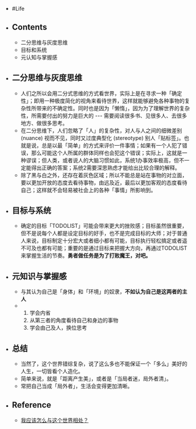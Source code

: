- #Life
- ## Contents
	- 二分思维与灰度思维
	- 目标和系统
	- 元认知与掌握感
- ## 二分思维与灰度思维
	- 人们之所以会用二分式思维的方式看世界，实际上是在寻求一种「确定性」；即用一种极度简化的视角来看待世界，这样就能够避免各种事物的复杂性所带来的不确定性。同时也是因为「懒惰」，因为为了理解世界的复杂性，所需要付出的努力是巨大的 --- 需要阅读很多书、见很多人、去很多地方、做很多思考。
	- 在二分思维下，人们忽略了「人」的复杂性，对人与人之间的细微差别 (nuance) 视而不见，同时又过度典型化 (stereotype) 别人「贴标签」。也就是说，总是以最「简单」的方式来评价一件事情；如果有一个人犯了错误，那么可能这个人所属的群体同样也会犯这个错误；实际上，这就是一种谬误；但人类，或者说人的大脑习惯如此，系统1办事效率极高，但不一定能得出正确的答案；系统2需要深思熟虑才能给出比较合理的解释。
	- 除了黑与白之外，还存在着灰色区域；所以不能总是站在事物的对立面，要以更加开放的态度去看待事物，由远及近，最后以更加客观的态度看待自己；这样就不会轻易被社会上的各种「事情」所影响到。
- ## 目标与系统
	- 确定的目标「TODOLIST」可能会带来更大的挫败感；目标虽然很重要，但不是说每个人都是设定目标的好手，也不是完成目标的大师；对于普通人来说，目标制定十分宏大或者细小都有可能，目标执行轻松搞定或者遥不可及也都有可能；重要的是通过目标来把握大方向，再通过TODOLIST来掌握生活的节奏。**勇者做任务是为了打败魔王，对吧。**
- ## 元知识与掌握感
	- 与其认为自己是「身体」和「环境」的奴隶，**不如认为自己是这两者的主人**
	- 1. 学会内省
	  2. 从第三者的角度看待自己和身边的事物
	  3. 学会由己及人，换位思考
- ## 总结
	- 当然了，这个世界错综复杂，说了这么多也不能保证一个「多么」美好的人生，一切皆看个人造化。
	- 简单来说，就是「距离产生美」，或者是「当局者迷，局外者清」。
	- 常把自己当成「局外者」，生活会变得更加清晰。
- ## Reference
	- [我应该怎么与这个世界相处？](https://sspai.com/post/73704)